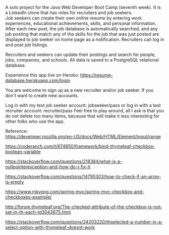 
A solo project for the Java Web Developer Boot Camp (seventh week). It is a LinkedIn clone that has roles for recruiters and job seekers.    
Job seekers can create their own online resume by entering work experiences, educational achievements, skills, and personal information. After each new post, the job database is automatically searched, and any job posting that match any of the skills for the job that was just posted are displayed to job seeker on home page as a notification. Recruiters can log in and post job listings. 

Recruiters and seekers can update their postings and search for people, jobs, companies, and schools. All data is saved to a PostgreSQL relational database.

Experience this app live on Heroku: https://resume-database.herokuapp.com/login     

You are welcome to sign up as a new recruiter and/or job seeker. If you don't want to create new accounts.     

Log in with my test job seeker account: jobseeker/pass
or log in with a test recruiter account: recruiter/pass
Feel free to play around, all I ask is that you do not delete too many items, because that will make it less interesting for other folks who use the app.


Reference:      
https://developer.mozilla.org/en-US/docs/Web/HTML/Element/input/range    

https://coderanch.com/t/674850/framework/bind-thymeleaf-checkbox-boolean-variable

https://stackoverflow.com/questions/218384/what-is-a-nullpointerexception-and-how-do-i-fix-it

https://stackoverflow.com/questions/14795303/how-to-check-if-an-array-is-empty

https://www.mkyong.com/spring-mvc/spring-mvc-checkbox-and-checkboxes-example/

http://forum.thymeleaf.org/The-checked-attribute-of-the-checkbox-is-not-set-in-th-each-td3043675.html

https://stackoverflow.com/questions/24203220/thselected-a-number-in-a-select-option-with-thymeleaf-doesnt-work


